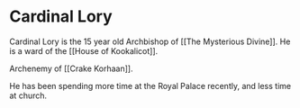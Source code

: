 # Cardinal Lory

Cardinal Lory is the 15 year old Archbishop of [[The Mysterious Divine]]. He is a ward of the [[House of Kookalicot]].

Archenemy of [[Crake Korhaan]].

He has been spending more time at the Royal Palace recently, and less time at church.